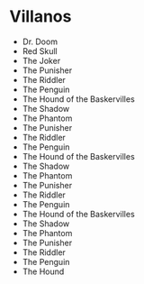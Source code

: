 # Villanos 

* Dr. Doom
* Red Skull
* The Joker
* The Punisher
* The Riddler
* The Penguin
* The Hound of the Baskervilles
* The Shadow
* The Phantom
* The Punisher
* The Riddler
* The Penguin
* The Hound of the Baskervilles
* The Shadow
* The Phantom
* The Punisher
* The Riddler
* The Penguin
* The Hound of the Baskervilles
* The Shadow
* The Phantom
* The Punisher
* The Riddler
* The Penguin
* The Hound